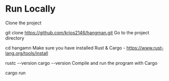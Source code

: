 # Run Locally

Clone the project

git clone https://github.com/krios2146/hangman.git
Go to the project directory

cd hangamn
Make sure you have installed Rust & Cargo - https://www.rust-lang.org/tools/install

rustc --version
cargo --version
Compile and run the program with Cargo

cargo run
